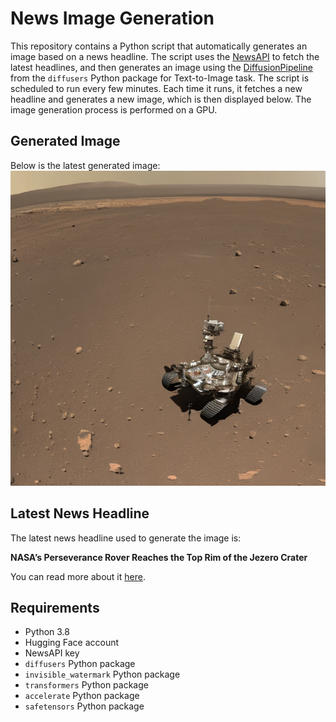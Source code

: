 # News Image Generation
This repository contains a Python script that automatically generates an image based on a news headline. The script uses the [NewsAPI](https://newsapi.org/) to fetch the latest headlines, and then generates an image using the [DiffusionPipeline](https://github.com/huggingface/diffusers) from the `diffusers` Python package for Text-to-Image task.
The script is scheduled to run every few minutes. Each time it runs, it fetches a new headline and generates a new image, which is then displayed below. The image generation process is performed on a GPU.

## Generated Image
Below is the latest generated image:
![Generated Image](image.png)

## Latest News Headline
The latest news headline used to generate the image is:

**NASA’s Perseverance Rover Reaches the Top Rim of the Jezero Crater**

You can read more about it [here](https://news.google.com/rss/articles/CBMipgFBVV95cUxNQkdQckZCRU0wR2JhVVJZeldTbldFSUQ5b0EycHM5TkF1a0htdHcyazNxYnYxVXpVcmVCSnVnQ3pBZG9ISW5NYlBMY1FPLWxYaEVEVkRlUmc5OHlWOC1yT2RJa0hNakhRUVVyMFgxV19uSDEtY1MxdkgzWHFMNzhIa05BRjc0d1FidFhlV3gwbDV4R2VtenR0eDRjTEFsTHJUVnRxbjJB?oc=5).

## Requirements
- Python 3.8
- Hugging Face account
- NewsAPI key
- `diffusers` Python package
- `invisible_watermark` Python package
- `transformers` Python package
- `accelerate` Python package
- `safetensors` Python package
